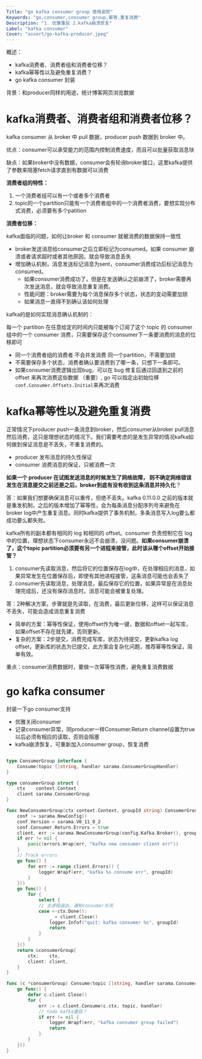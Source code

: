 ```yaml
---
Title: "go kafka consumer group 使用姿势"
Keywords: "go,consumer,consumer group,幂等,重复消费"
Description: "1. 优雅重启 2.kafka崩溃恢复"
Label: "kafka consumer"
Cover: "assert/go-kafka-producer.jpeg"
---
```


概述：

- kafka消费者、消费者组和消费者位移？
- kafka幂等性以及避免重复消费？
- go kafka consumer 封装

背景：和producer同样的用途，统计博客网页浏览数据

# kafka消费者、消费者组和消费者位移？

kafka consumer 从 broker 中 pull 数据，producer push 数据到 broker 中。

优点：consumer可以承受能力的范围内控制消费速度，而且可以批量获取消息块

缺点：如果broker中没有数据，consumer会有轮询broker接口，这里kafka提供了参数来阻塞fetch请求直到有数据可以消费

**消费者组的特性：**

1. 一个消费者组可以有一个或者多个消费者
2. topic的一个partition只能有一个消费者组中的一个消费者消费，要想实现分布式消费，必须要有多个patition

**消费者位移：**

kafka面临的问题，如何让broker 和 consumer 就被消费的数据保持一致性

- broker发送消息给consumer之后立即标记为consumed。如果 consumer 崩溃或者请求超时或者其他原因，就会导致消息丢失
- 增加确认机制，消息发送标记消息为sent，consumer消费成功后标记消息为consumed。
    - 如果consumer消费成功了，但是在发送确认之前崩溃了，broker需要再次发送消息，就会导致消息重复消费。
    - 性能问题：broker需要为每个消息保存多个状态，状态的变动需要加锁
    - 如果消息一直得不到确认该如何处理

kafka的是如何实现消息确认机制的：

每一个 partition 在任意给定的时间内只能被每个订阅了这个 topic 的 consumer 组中的一个 consumer 消费，只需要保存这个consumer下一条要消费的消息的位移即可

- 同一个消费者组的消费者 不会并发消费 同一个partition，不需要加锁
- 不需要保存多个状态，消费者确认要消费到了哪一条，只想下一条即可。
- 如果consumer消费逻辑出现bug，可以在 bug 修复后通过回退到之前的 offset 来再次消费这些数据 （重要）, go 可以指定出初始位移`conf.Consumer.Offsets.Initial`来再次消费



# kafka幂等性以及避免重复消费

正常情况下producer push一条消息到broker，然后consumer从broker pull消息然后消费，这只是理想状态的情况下。我们需要考虑的是发生异常的情况kafka如何做到保证消息是不丢失，不重复消费的。

- producer 发布消息的持久性保证
- consumer 消费消息的保证，只被消费一次

**如果一个 producer 在试图发送消息的时候发生了网络故障， 则不确定网络错误发生在消息提交之前还是之后，broker到底有没有收到这条消息并持久化**？

答：如果我们想要确保消息可以重传，但绝不丢失。kafka 0.11.0.0 之前的版本就是重发机制，之后的版本增加了幂等性，会为每条消息分配序列号来避免在broker log中产生重复消息。同时kafka提供了事务机制，多条消息写入log要么都成功要么都失败。

kafka所有的副本都有相同的 log 和相同的 offset。consumer 负责控制它在 log 中的位置，理想状态下consumer永远不会崩溃，没问题。**如果consumer崩溃了，这个topic partition必须要有另一个进程来接管，此时该从哪个offset开始接管？**

1. consumer先读取消息，然后将它的位置保存在log中，在处理相应的消息，如果异常发生在位置保存后，即使有其他进程接管，这条消息可能也会丢失了
2. consumer先读取消息，处理消息，最后保存它的位置，如果异常是在消息处理完成后，还没有保存消息时。消息可能会被重复处理。

答：2种解决方案，步骤就是先读取，在消费，最后更新位移，这样可以保证消息不丢失，可能会造成消息重复消费

- 简单的方案：幂等性保证，使用offset作为唯一键，数据和offset一起写库，如果offset不存在就先建，否则更新。
- 复杂的方案：2步提交，消费完成写库，状态为待提交，更新kafka log offset，更新库的状态为已提交，此方案会复杂化问题，推荐幂等性保证，简单有效。

重点：consumer消费数据时，要做一次幂等性消费，避免重复消费数据



# go kafka consumer 

封装一下go consumer支持

- 优雅关闭consumer
- 记录consumer异常，同producer一样Consumer.Return channel设置为true以后必须有相应的读取，否则会阻塞
- kafka崩溃恢复，可重新加入consumer group，恢复消费

```go

type ConsumerGroup interface {
	Consume(topic []string, handler sarama.ConsumerGroupHandler)
}

type consumerGroup struct {
	ctx    context.Context
	client sarama.ConsumerGroup
}

func NewConsumerGroup(ctx context.Context, groupId string) ConsumerGroup {
	conf := sarama.NewConfig()
	conf.Version = sarama.V0_11_0_2
	conf.Consumer.Return.Errors = true
	client, err := sarama.NewConsumerGroup(config.Kafka.Broker(), groupId, conf)
	if err != nil {
		panic(errors.Wrap(err, "kafka new consumer client err"))
	}
	// Track errors
	go func() {
		for err := range client.Errors() {
			logger.Wrapf(err, "kafka %s consume err", groupId)
		}
	}()
	go func() {
		for {
			select {
			// 主进程退出，通知consumer关闭
			case <-ctx.Done():
				_ = client.Close()
				logger.Infof("quit: kafka consumer %s", groupId)
				return
			}
		}
	}()
	return &consumerGroup{
		ctx:    ctx,
		client: client,
	}
}

func (c *consumerGroup) Consume(topic []string, handler sarama.ConsumerGroupHandler) {
	go func() {
		defer c.client.Close()
		for {
			err := c.client.Consume(c.ctx, topic, handler)
			// todo kafka重启？
			if err != nil {
				logger.Wrapf(err, "kafka consumer group failed")
				return
			}
		}
	}()
}
```